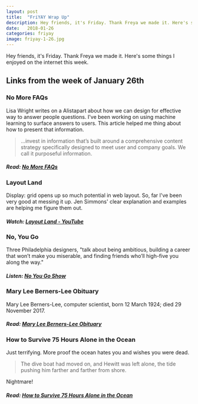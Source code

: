```yaml
---
layout: post
title:  "FriYAY Wrap Up"
description: Hey friends, it's Friday. Thank Freya we made it. Here's some things I enjoyed on the internet this week.
date:   2018-01-26
categories: friyay
image: friyay-1-26.jpg
---
```


Hey friends, it's Friday. Thank Freya we made it. Here's some things I enjoyed on the internet this week.

## Links from the week of January 26th

### No More FAQs

Lisa Wright writes on a Alistapart about how we can design for effective way to answer people questions. I've been working on using machine learning to surface answers to users. This article helped me thing about how to present that information.

> ...invest in information that’s built around a comprehensive content strategy specifically designed to meet user and company goals. We call it purposeful information.

##### Read: [No More FAQs](https://alistapart.com/article/no-more-faqs-create-purposeful-information-for-a-more-effective-user-experi)

### Layout Land

Display: grid opens up so much potential in web layout. So, far I've been very good at messing it up. Jen Simmons' clear explanation and examples are helping me figure them out.

##### Watch: [Layout Land - YouTube](https://www.youtube.com/c/layoutland)

### No, You Go

Three Philadelphia designers, "talk about being ambitious, building a career that won’t make you miserable, and finding friends who’ll high-five you along the way."

##### Listen: [No You Go Show](http://www.noyougoshow.com)

### Mary Lee Berners-Lee Obituary

Mary Lee Berners-Lee, computer scientist, born 12 March 1924; died 29 November 2017.

##### Read: [Mary Lee Berners-Lee Obituary](https://www.theguardian.com/technology/2018/jan/23/mary-lee-berners-lee-obituary)

### How to Survive 75 Hours Alone in the Ocean

Just terrifying. More proof the ocean hates you and wishes you were dead.

> The dive boat had moved on, and Hewitt was left alone, the tide pushing him farther and farther from shore.

Nightmare!

##### Read: [How to Survive 75 Hours Alone in the Ocean](https://www.outsideonline.com/2275116/how-survive-75-hours-alone-ocean)
